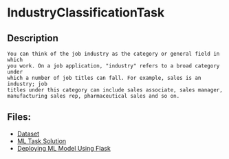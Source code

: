 # IndustryClassificationTask

## Description
    You can think of the job industry as the category or general field in which
    you work. On a job application, "industry" refers to a broad category under
    which a number of job titles can fall. For example, sales is an industry; job
    titles under this category can include sales associate, sales manager,
    manufacturing sales rep, pharmaceutical sales and so on.
    
## Files:

* [Dataset](https://github.com/rehamessameltagoury/IndustryClassificationTask/blob/main/Job%20titles%20and%20industries.csv)
* [ML Task Solution](https://github.com/rehamessameltagoury/IndustryClassificationTask/blob/main/MLTASK.ipynb)
* [Deploying ML Model Using Flask](https://github.com/rehamessameltagoury/IndustryClassificationTask/blob/main/Server.ipynb)
